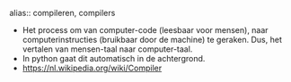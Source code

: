 alias:: compileren, compilers

- Het process om van computer-code (leesbaar voor mensen), naar computerinstructies (bruikbaar door de machine) te geraken. Dus, het vertalen van mensen-taal naar computer-taal.
- In python gaat dit automatisch in de achtergrond.
- https://nl.wikipedia.org/wiki/Compiler